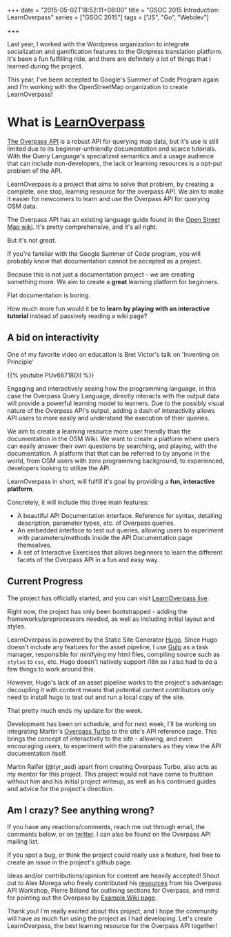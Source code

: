 +++
date = "2015-05-02T18:52:11+08:00"
title = "GSOC 2015 Introduction: LearnOverpass"
series = ["GSOC 2015"]
tags = ["JS", "Go", "Webdev"]

+++

Last year, I worked with the Wordpress organization to integrate socialization and gamification features to the Glotpress translation platform. It's been a fun fulfilling ride, and there are definitely a lot of things that I learned during the project.

This year, I've been accepted to Google's Summer of Code Program again and I'm working with the OpenStreetMap organization to create LearnOverpass!

# What is [LearnOverpass](https://github.com/osmlab/learnoverpass)

[The Overpass API](http://wiki.openstreetmap.org/wiki/Overpass_API/Language_Guide) is a robust API for querying map data, but it's use is still limited due to its beginner-unfriendly documentation and scarce tutorials. With the Query Language's specialized semantics and a usage audience that can include non-developers, the lack or learning resources is a opt-put problem of the API.

LearnOverpass is a project that aims to solve that problem, by creating a complete, one stop, learning resource for the overpass API. We aim to make it easier for newcomers to learn and use the Overpass API for querying OSM data.

The Overpass API has an existing language guide found in the [Open Street Map wiki](http://wiki.openstreetmap.org/wiki/Overpass_API/Language_Guide). It's pretty comprehensive, and it's all right. 

But it's not _great_.

If you're familiar with the Google Summer of Code program, you will probably know that documentation cannot be accepted as a project.

Because this is not just a documentation project - we are creating something more. We aim to create a __great__ learning platform for beginners. 

Flat documentation is boring.

How much more fun would it be to __learn by playing with an interactive tutorial__ instead of passively reading a wiki page?

## A bid on interactivity

One of my favorite video on education is Bret Victor's talk on 'Inventing on Principle'

{{% youtube PUv66718DII %}}

Engaging and interactively seeing how the programming language, in this case the Overpass Query Language, directly interacts with the output data will provide a powerful learning model to learners. Due to the possibly visual nature of the Overpass API's output, adding a dash of interactivity allows API users to more easily and understand the execution of their queries.

We aim to create a learning resource more user friendly than the documentation in the OSM Wiki. We want to create a platform where users can easily answer their own questions by searching, and playing, with the documentation. A platform that that can be referred to by anyone in the world, from OSM users with zero programming background, to experienced, developers looking to utilize the API.

LearnOverpass in short, will fulfill it's goal by providing a __fun, interactive platform__. 

Concretely, it will include this three main features:
- A beautiful API Documentation interface. Reference for syntax, detailing description, parameter types, etc. of Overpass queries.
- An embedded interface to test out queries, allowing users to experiment with parameters/methods inside the API Documentation page themselves.
- A set of Interactive Exercises that allows beginners to learn the different facets of the Overpass API in a fun and easy way.

## Current Progress

The project has officially started, and you can visit [LearnOverpass live](http://osmlab.github.io/learnoverpass/en/).

Right now, the project has only been bootstrapped - adding the frameworks/preprocessors needed, as well as including initial layout and styles.

LearnOverpass is powered by the Static Site Generator [Hugo](http://gohugo.io). Since Hugo doesn't include any features for the asset pipeline, I use [Gulp](http://gulpjs.com) as a task manager, responsible for minifying my html files, compiling source such as `stylus` to `css`, etc. Hugo doesn't natively support i18n so I also had to do a few things to work around this.

However, Hugo's lack of an asset pipeline works to the project's advantage: decoupling it with content means that potential content contributors only need to install hugo to test out and run a local copy of the site.

That pretty much ends my update for the week.

Development has been on schedule, and for next week, I'll be working on integrating Martin's [Overpass Turbo](http://overpass-turbo.eu) to the site's API reference page. This brings the concept of interactivity to the site - allowing, and even encouraging users, to experiment with the paramaters as they view the API documentation itself.

Martin Raifer (@tyr_asd) apart from creating Overpass Turbo, also acts as my mentor for this project. This project would not have come to fruitition without him and his initial project writeup, as well as his continued guides and advice for the project's direction.

## Am I crazy? See anything wrong?

If you have any reactions/comments, reach me out through email, the comments below, or on [twitter](https://twitter.com/secretmapper). I can also be found on the Overpass API mailing list. 

If you spot a bug, or think the project could really use a feature, feel free to create an issue in the project's github page.

Ideas and/or contributions/opinion for content are heavily accepted! Shout out to Alex Morega who freely contributed his [resources](https://github.com/mgax/workshop-geocj2015-overpass/blob/master/README.md) from his Overpass API Workshop, Pierre Béland for outlining sections for Overpass, and mmd for pointing out the Overpass by [Example Wiki page](http://wiki.openstreetmap.org/wiki/Overpass_API/Overpass_API_by_Example). 

Thank you! I'm really excited about this project, and I hope the community will have as much fun using the project as I had developing. Let's create LearnOverpass, the best learning resource for the Overpass API together!
